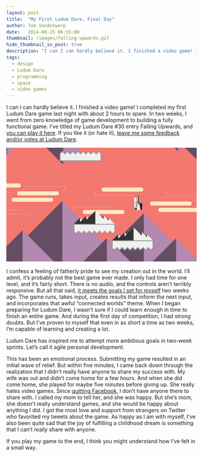 ```yaml
---
layout: post
title:  "My First Ludum Dare, Final Day"
author: Tom VanAntwerp
date:   2014-08-25 06:55:00
thumbnail: /images/falling-upwards.gif
hide_thumbnail_in_post: true
description: "I can I can hardly believe it. I finished a video game! I completed my first Ludum Dare game last night with about 2 hours to spare. In two weeks, I went from zero knowledge of game development to building a fully functional game. I’ve titled my Ludum Dare #30 entry Falling Upwards."
tags:
  - design
  - Ludum Dare
  - programming
  - space
  - video games
---
```


I can I can hardly believe it. I finished a video game! I completed my first Ludum Dare game last night with about 2 hours to spare. In two weeks, I went from zero knowledge of game development to building a fully functional game. I’ve titled my Ludum Dare #30 entry Falling Upwards, and [you can play it here](http://tvanantwerp.github.io/ludum-dare-30/web/falling-upwards.html). If you like it (or hate it), [leave me some feedback and/or votes at Ludum Dare](http://www.ludumdare.com/compo/ludum-dare-30/?action=preview&uid=38872).

![Falling Upwards screenshot.](/images/ld30-screenshot-02.png)

I confess a feeling of fatherly pride to see my creation out in the world. I’ll admit, it’s probably not the best game ever made. I only had time for one level, and it’s fairly short. There is no audio, and the controls aren’t terribly responsive. But all that said, [it meets the goals I set for myself](http://www.tomvanantwerp.com/make-video-game-two-weeks/) two weeks ago. The game runs, takes input, creates results that inform the next input, and incorporates that awful “connected worlds” theme. When I began preparing for Ludum Dare, I wasn’t sure if I could learn enough in time to finish an entire game. And during the first day of competition, I had strong doubts. But I’ve proven to myself that even in as short a time as two weeks, I’m capable of learning and creating a lot.

Ludum Dare has inspired me to attempt more ambitious goals in two-week sprints. Let’s call it agile personal development.

This has been an emotional process. Submitting my game resulted in an initial wave of relief. But within five minutes, I came back down through the realization that I didn’t really have anyone to share my success with. My wife was out and didn’t come home for a few hours. And when she did come home, she played for maybe five minutes before giving up. She really hates video games. Since [quitting Facebook](http://www.tomvanantwerp.com/quitting-facebook/), I don’t have anyone there to share with. I called my mom to tell her, and she was happy. But she’s mom, she doesn’t really understand games, and she would be happy about anything I did. I got the most love and support from strangers on Twitter who favorited my tweets about the game. As happy as I am with myself, I’ve also been quite sad that the joy of fulfilling a childhood dream is something that I can’t really share with anyone.

If you play my game to the end, I think you might understand how I’ve felt in a small way.
